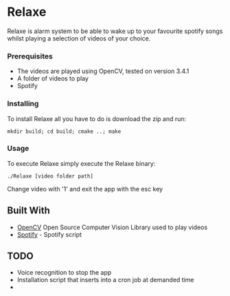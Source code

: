 # Relaxe

Relaxe is alarm system to be able to wake up to your favourite spotify songs
whilst playing a selection of videos of your choice.

### Prerequisites

* The videos are played using OpenCV, tested on version 3.4.1
* A folder of videos to play
* Spotify

### Installing

To install Relaxe all you have to do is download the zip and run:

```
mkdir build; cd build; cmake ..; make

```

### Usage

To execute Relaxe simply execute the Relaxe binary:

```
./Relaxe [video folder path]
```

Change video with '1' and exit the app with the esc key

## Built With

* [OpenCV](https://opencv.org/) Open Source Computer Vision Library used to play
videos
* [Spotify](https://github.com/hnarayanan/shpotify) - Spotify script

## TODO

* Voice recognition to stop the app
* Installation script that inserts into a cron job at demanded time
* 